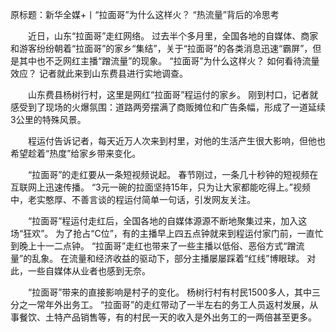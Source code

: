 原标题：新华全媒+丨“拉面哥”为什么这样火？ “热流量”背后的冷思考

　　近日，山东“拉面哥”走红网络。 过去半个多月里，全国各地的自媒体、商家和游客纷纷朝着“拉面哥”的家乡“集结”，关于“拉面哥”的各类消息迅速“霸屏”，但是其中也不乏网红主播“蹭流量”的现象。 “拉面哥”为什么这样火？ 如何看待流量效应？ 记者就此来到山东费县进行实地调查。

　　山东费县杨树行村，这里是网红“拉面哥”程运付的家乡。 刚到村口，记者就感受到了现场的火爆氛围：道路两旁摆满了商贩摊位和广告条幅，形成了一道延续3公里的特殊风景。

　　程运付告诉记者，每天近万人次来到村里，对他的生活产生很大影响，但他也希望趁着“热度”给家乡带来变化。

　　“拉面哥”的走红要从一条短视频说起。 春节刚过，一条几十秒钟的短视频在互联网上迅速传播。 “3元一碗的拉面坚持15年，只为让大家都能吃得上。”视频中，老实憨厚、不善言谈的程运付简单一句话，引发网友关注。

　　“拉面哥”程运付走红后，全国各地的自媒体源源不断地聚集过来，加入这场“狂欢”。 为了抢占“C位”，有的主播早上四五点钟就来到程运付家门前，一直忙到晚上十一二点钟。 “拉面哥”走红也带来了一些主播以低俗、恶俗方式“蹭流量”的乱象。 在流量和经济收益的驱动下，部分主播屡屡踩着“红线”博眼球。 对此，一些自媒体从业者也感到无奈。

　　“拉面哥”带来的直接影响是村子的变化。 杨树行村有村民1500多人，其中三分之一常年外出务工。 “拉面哥”的走红带动了一半左右的务工人员返村发展，从事餐饮、土特产品销售等，有的村民一天的收入是外出务工的一两倍甚至更多。
